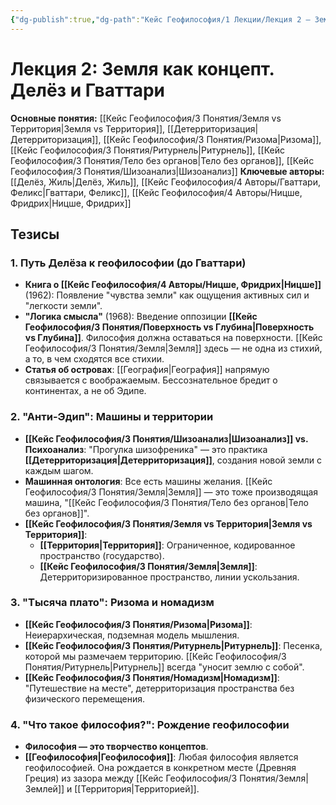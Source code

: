 ```yaml
---
{"dg-publish":true,"dg-path":"Кейс Геофилософия/1 Лекции/Лекция 2 – Земля как концепт","permalink":"/kejs-geofilosofiya/1-lekczii/lekcziya-2-zemlya-kak-konczept/","dgShowLocalGraph":true}
---
```


# Лекция 2: Земля как концепт. Делёз и Гваттари

**Основные понятия:** [[Кейс Геофилософия/3 Понятия/Земля vs Территория\|Земля vs Территория]], [[Детерриторизация\|Детерриторизация]], [[Кейс Геофилософия/3 Понятия/Ризома\|Ризома]], [[Кейс Геофилософия/3 Понятия/Ритурнель\|Ритурнель]], [[Кейс Геофилософия/3 Понятия/Тело без органов\|Тело без органов]], [[Кейс Геофилософия/3 Понятия/Шизоанализ\|Шизоанализ]]
**Ключевые авторы:** [[Делёз, Жиль\|Делёз, Жиль]], [[Кейс Геофилософия/4 Авторы/Гваттари, Феликс\|Гваттари, Феликс]], [[Кейс Геофилософия/4 Авторы/Ницше, Фридрих\|Ницше, Фридрих]]

## Тезисы

### 1. Путь Делёза к геофилософии (до Гваттари)
- **Книга о [[Кейс Геофилософия/4 Авторы/Ницше, Фридрих\|Ницше]]** (1962): Появление "чувства земли" как ощущения активных сил и "легкости земли".
- **"Логика смысла"** (1968): Введение оппозиции **[[Кейс Геофилософия/3 Понятия/Поверхность vs Глубина\|Поверхность vs Глубина]]**. Философия должна оставаться на поверхности. [[Кейс Геофилософия/3 Понятия/Земля\|Земля]] здесь — не одна из стихий, а то, в чем сходятся все стихии.
- **Статья об островах**: [[География\|География]] напрямую связывается с воображаемым. Бессознательное бредит о континентах, а не об Эдипе.

### 2. "Анти-Эдип": Машины и территории
- **[[Кейс Геофилософия/3 Понятия/Шизоанализ\|Шизоанализ]] vs. Психоанализ**: "Прогулка шизофреника" — это практика **[[Детерриторизация\|Детерриторизация]]**, создания новой земли с каждым шагом.
- **Машинная онтология**: Все есть машины желания. [[Кейс Геофилософия/3 Понятия/Земля\|Земля]] — это тоже производящая машина, "[[Кейс Геофилософия/3 Понятия/Тело без органов\|Тело без органов]]".
- **[[Кейс Геофилософия/3 Понятия/Земля vs Территория\|Земля vs Территория]]**:
    - **[[Территория\|Территория]]**: Ограниченное, кодированное пространство (государство).
    - **[[Кейс Геофилософия/3 Понятия/Земля\|Земля]]**: Детерриторизированное пространство, линии ускользания.

### 3. "Тысяча плато": Ризома и номадизм
- **[[Кейс Геофилософия/3 Понятия/Ризома\|Ризома]]**: Неиерархическая, подземная модель мышления.
- **[[Кейс Геофилософия/3 Понятия/Ритурнель\|Ритурнель]]**: Песенка, которой мы размечаем территорию. [[Кейс Геофилософия/3 Понятия/Ритурнель\|Ритурнель]] всегда "уносит землю с собой".
- **[[Кейс Геофилософия/3 Понятия/Номадизм\|Номадизм]]**: "Путешествие на месте", детерриторизация пространства без физического перемещения.

### 4. "Что такое философия?": Рождение геофилософии
- **Философия — это творчество концептов**.
- **[[Геофилософия\|Геофилософия]]**: Любая философия является геофилософией. Она рождается в конкретном месте (Древняя Греция) из зазора между [[Кейс Геофилософия/3 Понятия/Земля\|Землей]] и [[Территория\|Территорией]].
